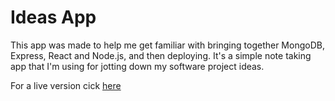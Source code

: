 # Ideas App

This app was made to help me get familiar with bringing together MongoDB, Express, React and Node.js, and then deploying. It's a simple note taking app that I'm using for jotting down my software project ideas. 

For a live version cick [here](https://lit-beach-96059.herokuapp.com/)

